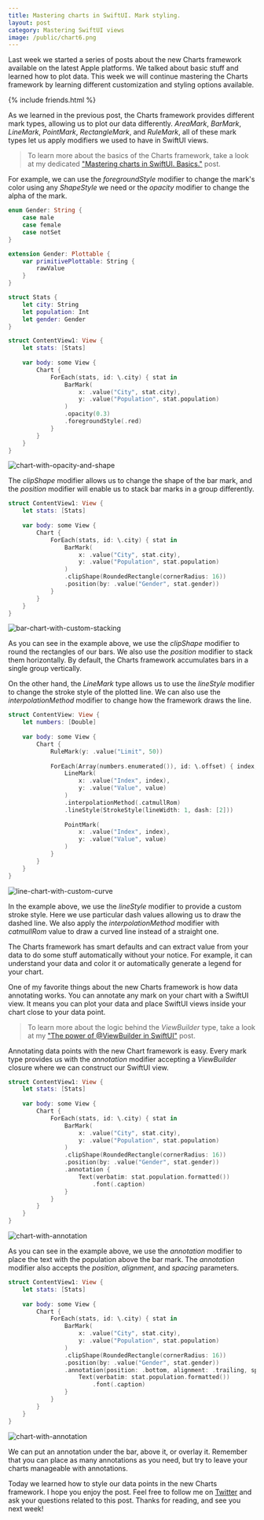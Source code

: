 ```yaml
---
title: Mastering charts in SwiftUI. Mark styling.
layout: post
category: Mastering SwiftUI views
image: /public/chart6.png
---
```


Last week we started a series of posts about the new Charts framework available on the latest Apple platforms. We talked about basic stuff and learned how to plot data. This week we will continue mastering the Charts framework by learning different customization and styling options available.

{% include friends.html %}

As we learned in the previous post, the Charts framework provides different mark types, allowing us to plot our data differently. *AreaMark*, *BarMark*, *LineMark*, *PointMark*, *RectangleMark*, and *RuleMark*, all of these mark types let us apply modifiers we used to have in SwiftUI views.

> To learn more about the basics of the Charts framework, take a look at my dedicated ["Mastering charts in SwiftUI. Basics."](/2023/01/10/mastering-charts-in-swiftui-basics/) post.

For example, we can use the *foregroundStyle* modifier to change the mark's color using any *ShapeStyle* we need or the *opacity* modifier to change the alpha of the mark. 

```swift
enum Gender: String {
    case male
    case female
    case notSet
}

extension Gender: Plottable {
    var primitivePlottable: String {
        rawValue
    }
}

struct Stats {
    let city: String
    let population: Int
    let gender: Gender
}

struct ContentView1: View {
    let stats: [Stats]
    
    var body: some View {
        Chart {
            ForEach(stats, id: \.city) { stat in
                BarMark(
                    x: .value("City", stat.city),
                    y: .value("Population", stat.population)
                )
                .opacity(0.3)
                .foregroundStyle(.red)
            }
        }
    }
}
```

![chart-with-opacity-and-shape](/public/chart5.png)

The *clipShape* modifier allows us to change the shape of the bar mark, and the *position* modifier will enable us to stack bar marks in a group differently.

```swift
struct ContentView1: View {
    let stats: [Stats]
    
    var body: some View {
        Chart {
            ForEach(stats, id: \.city) { stat in
                BarMark(
                    x: .value("City", stat.city),
                    y: .value("Population", stat.population)
                )
                .clipShape(RoundedRectangle(cornerRadius: 16))
                .position(by: .value("Gender", stat.gender))
            }
        }
    }
}
``` 

![bar-chart-with-custom-stacking](/public/chart6.png)

As you can see in the example above, we use the *clipShape* modifier to round the rectangles of our bars. We also use the *position* modifier to stack them horizontally. By default, the Charts framework accumulates bars in a single group vertically.

On the other hand, the *LineMark* type allows us to use the *lineStyle* modifier to change the stroke style of the plotted line. We can also use the *interpolationMethod* modifier to change how the framework draws the line.

```swift
struct ContentView: View {
    let numbers: [Double]
    
    var body: some View {
        Chart {
            RuleMark(y: .value("Limit", 50))
            
            ForEach(Array(numbers.enumerated()), id: \.offset) { index, value in
                LineMark(
                    x: .value("Index", index),
                    y: .value("Value", value)
                )
                .interpolationMethod(.catmullRom)
                .lineStyle(StrokeStyle(lineWidth: 1, dash: [2]))
                
                PointMark(
                    x: .value("Index", index),
                    y: .value("Value", value)
                )
            }
        }
    }
}
```

![line-chart-with-custom-curve](/public/chart7.png)

In the example above, we use the *lineStyle* modifier to provide a custom stroke style. Here we use particular dash values allowing us to draw the dashed line. We also apply the *interpolationMethod* modifier with *catmullRom* value to draw a curved line instead of a straight one.

The Charts framework has smart defaults and can extract value from your data to do some stuff automatically without your notice. For example, it can understand your data and color it or automatically generate a legend for your chart. 

One of my favorite things about the new Charts framework is how data annotating works. You can annotate any mark on your chart with a SwiftUI view. It means you can plot your data and place SwiftUI views inside your chart close to your data point.

> To learn more about the logic behind the *ViewBuilder* type, take a look at my ["The power of @ViewBuilder in SwiftUI"](/2019/12/18/the-power-of-viewbuilder-in-swiftui/) post.

Annotating data points with the new Chart framework is easy. Every mark type provides us with the *annotation* modifier accepting a *ViewBuilder* closure where we can construct our SwiftUI view.

```swift
struct ContentView1: View {
    let stats: [Stats]
    
    var body: some View {
        Chart {
            ForEach(stats, id: \.city) { stat in
                BarMark(
                    x: .value("City", stat.city),
                    y: .value("Population", stat.population)
                )
                .clipShape(RoundedRectangle(cornerRadius: 16))
                .position(by: .value("Gender", stat.gender))
                .annotation {
                    Text(verbatim: stat.population.formatted())
                        .font(.caption)
                }
            }
        }
    }
}
```

![chart-with-annotation](/public/chart8.png)

As you can see in the example above, we use the *annotation* modifier to place the text with the population above the bar mark. The *annotation* modifier also accepts the *position*, *alignment*, and *spacing* parameters.

```swift
struct ContentView1: View {
    let stats: [Stats]
    
    var body: some View {
        Chart {
            ForEach(stats, id: \.city) { stat in
                BarMark(
                    x: .value("City", stat.city),
                    y: .value("Population", stat.population)
                )
                .clipShape(RoundedRectangle(cornerRadius: 16))
                .position(by: .value("Gender", stat.gender))
                .annotation(position: .bottom, alignment: .trailing, spacing: 16) {
                    Text(verbatim: stat.population.formatted())
                        .font(.caption)
                }
            }
        }
    }
}
```

![chart-with-annotation](/public/chart9.png)

We can put an annotation under the bar, above it, or overlay it. Remember that you can place as many annotations as you need, but try to leave your charts manageable with annotations.

Today we learned how to style our data points in the new Charts framework. I hope you enjoy the post. Feel free to follow me on [Twitter](https://twitter.com/mecid) and ask your questions related to this post. Thanks for reading, and see you next week!
